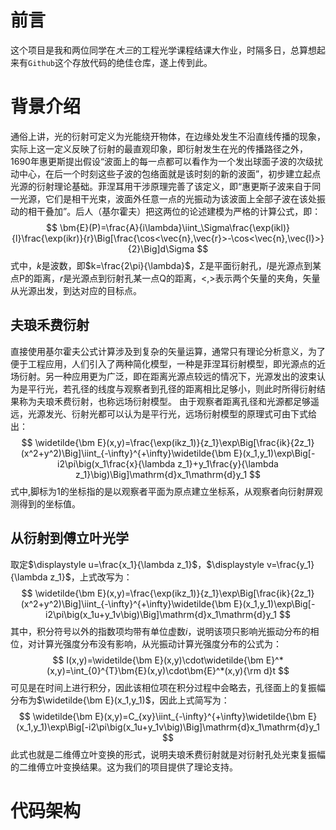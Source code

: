 # 前言
这个项目是我和两位同学在*大三*的工程光学课程结课大作业，时隔多日，总算想起来有`Github`这个存放代码的绝佳仓库，遂上传到此。

# 背景介绍
通俗上讲，光的衍射可定义为光能绕开物体，在边缘处发生不沿直线传播的现象，实际上这一定义反映了衍射的最直观印象，即衍射发生在光的传播路径之外，1690年惠更斯提出假设“波面上的每一点都可以看作为一个发出球面子波的次级扰动中心，在后一个时刻这些子波的包络面就是该时刻的新的波面”，初步建立起点光源的衍射理论基础。菲涅耳用干涉原理完善了该定义，即“惠更斯子波来自于同一光源，它们是相干光束，波面外任意一点的光振动为该波面上全部子波在该处振动的相干叠加”。后人（基尔霍夫）把这两位的论述建模为严格的计算公式，即：
$$
\bm{E}(P)=\frac{A}{i\lambda}\iint_\Sigma\frac{\exp(ikl)}{l}\frac{\exp(ikr)}{r}\Big[\frac{\cos<\vec{n},\vec{r}>-\cos<\vec{n},\vec{l}>}{2}\Big]d\Sigma
$$
式中，$k$是波数，即$k=\frac{2\pi}{\lambda}$，$\Sigma$是平面衍射孔，$l$是光源点到某点P的距离，$r$是光源点到衍射孔某一点Q的距离，$<,>$表示两个矢量的夹角，矢量从光源出发，到达对应的目标点。
## 夫琅禾费衍射
直接使用基尔霍夫公式计算涉及到复杂的矢量运算，通常只有理论分析意义，为了便于工程应用，人们引入了两种简化模型，一种是菲涅耳衍射模型，即光源点的近场衍射。另一种应用更为广泛，即在距离光源点较远的情况下，光源发出的波束认为是平行光，若孔径的线度与观察者到孔径的距离相比足够小，则此时所得衍射结果称为夫琅禾费衍射，也称远场衍射模型。
由于观察者距离孔径和光源都足够遥远，光源发光、衍射光都可以认为是平行光，远场衍射模型的原理式可由下式给出：
$$
\widetilde{\bm E}(x,y)=\frac{\exp(ikz_1)}{z_1}\exp\Big[\frac{ik}{2z_1}(x^2+y^2)\Big]\iint_{-\infty}^{+\infty}\widetilde{\bm E}(x_1,y_1)\exp\Big[-i2\pi\big(x_1\frac{x}{\lambda z_1}+y_1\frac{y}{\lambda z_1}\big)\Big]\mathrm{d}x_1\mathrm{d}y_1
$$
式中,脚标为1的坐标指的是以观察者平面为原点建立坐标系，从观察者向衍射屏观测得到的坐标值。
## 从衍射到傅立叶光学
取定$\displaystyle u=\frac{x_1}{\lambda z_1}$，$\displaystyle v=\frac{y_1}{\lambda z_1}$，上式改写为：
$$
\widetilde{\bm E}(x,y)=\frac{\exp(ikz_1)}{z_1}\exp\Big[\frac{ik}{2z_1}(x^2+y^2)\Big]\iint_{-\infty}^{+\infty}\widetilde{\bm E}(x_1,y_1)\exp\Big[-i2\pi\big(x_1u+y_1v\big)\Big]\mathrm{d}x_1\mathrm{d}y_1
$$
其中，积分符号以外的指数项均带有单位虚数$i$，说明该项只影响光振动分布的相位，对计算光强度分布没有影响，从光振动计算光强度分布的公式为：
$$
I(x,y)=\widetilde{\bm E}(x,y)\cdot\widetilde{\bm E}^*(x,y)=\int_{0}^{T}\bm{E}(x,y)\cdot\bm{E}^*(x,y){\rm d}t
$$
可见是在时间上进行积分，因此该相位项在积分过程中会略去，孔径面上的复振幅分布为$\widetilde{\bm E}(x_1,y_1)$，因此上式简写为：
$$
\widetilde{\bm E}(x,y)=C_{xy}\iint_{-\infty}^{+\infty}\widetilde{\bm E}(x_1,y_1)\exp\Big[-i2\pi\big(x_1u+y_1v\big)\Big]\mathrm{d}x_1\mathrm{d}y_1
$$
此式也就是二维傅立叶变换的形式，说明夫琅禾费衍射就是对衍射孔处光束复振幅的二维傅立叶变换结果。这为我们的项目提供了理论支持。
# 代码架构
## 